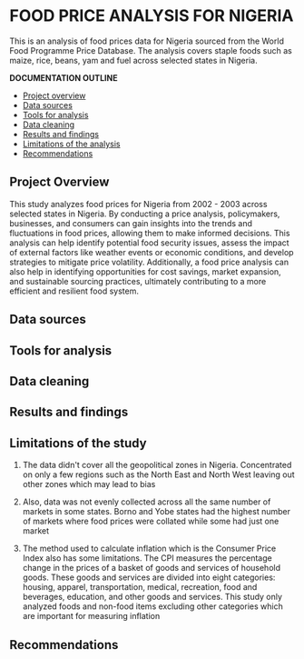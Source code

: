 # FOOD PRICE ANALYSIS FOR NIGERIA
This is an analysis of food prices data for Nigeria sourced from the World Food Programme Price Database. The analysis covers staple foods such as maize, rice, beans, yam and fuel across selected states in Nigeria.  

**DOCUMENTATION OUTLINE**
- [Project overview](#project-overview)
- [Data sources](#data-sources)
- [Tools for analysis](#tools-for-analysis)
- [Data cleaning](#data-cleaning)
- [Results and findings](#results-and-findings)
- [Limitations of the analysis](#limitations-of-the-study)
- [Recommendations](#recommendations)

## Project Overview

This study analyzes food prices for Nigeria from 2002 - 2003 across selected states in Nigeria. By conducting a price analysis, policymakers, businesses, and consumers can gain insights into the trends and fluctuations in food prices, allowing them to make informed decisions. This analysis can help identify potential food security issues, assess the impact of external factors like weather events or economic conditions, and develop strategies to mitigate price volatility. Additionally, a food price analysis can also help in identifying opportunities for cost savings, market expansion, and sustainable sourcing practices, ultimately contributing to a more efficient and resilient food system.


## Data sources


## Tools for analysis

## Data cleaning

## Results and findings


## Limitations of the study

1. The data didn't cover all the geopolitical zones in Nigeria. Concentrated on only a few regions such as the North East and North West leaving out other zones which may lead to bias

2. Also, data was not evenly collected across all the same number of markets in some states. Borno and Yobe states had the highest number of markets where food prices were collated while some had just one market

3. The method used to calculate inflation which is the Consumer Price Index also has some limitations. The CPI measures the percentage change in the prices of a basket of goods and services of household goods. These goods and services are divided into eight categories: housing, apparel, transportation, medical, recreation, food and beverages, education, and other goods and services. This study only analyzed foods and non-food items excluding other categories which are important for measuring inflation

## Recommendations
